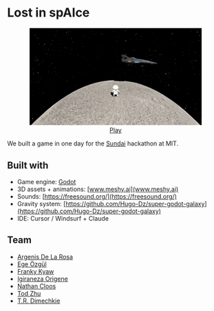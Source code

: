 # Lost in spAIce

<div align="center">
<img src="static\demo.gif" width="400">
</div>
<div align="center">
 <a href="https://nacloos.github.io/sundai-3d-game/">Play</a> 
</div>

We built a game in one day for the [Sundai](https://www.sundai.club/) hackathon at MIT.



## Built with
* Game engine: [Godot](https://godotengine.org/)
* 3D assets + animations: [www.meshy.ai](www.meshy.ai)
* Sounds: [https://freesound.org/](https://freesound.org/)
* Gravity system: [https://github.com/Hugo-Dz/super-godot-galaxy](https://github.com/Hugo-Dz/super-godot-galaxy)
* IDE: Cursor / Windsurf + Claude


## Team

* [Argenis De La Rosa](https://www.linkedin.com/in/argenisdelarosa/)
* [Ege Özgül](https://www.linkedin.com/in/egeozgul/)
* [Franky Kyaw](https://www.linkedin.com/in/myothetkyaw/)
* [Igiraneza Origene](https://www.linkedin.com/in/igiraneza-origene-853aa499/)
* [Nathan Cloos](https://www.linkedin.com/in/nathan-cloos-8098811b3/)
* [Tod Zhu](https://www.linkedin.com/in/tod-zhu/)
* [T.R. Dimechkie](https://www.linkedin.com/in/trdimechkie/)

